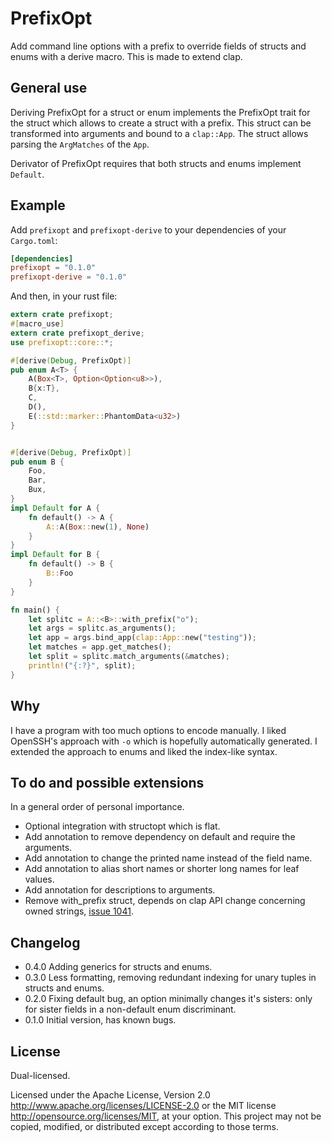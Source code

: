 # PrefixOpt
Add command line options with a prefix to override fields of structs and enums with a derive macro. This is made to extend clap.

## General use
Deriving PrefixOpt for a struct or enum implements the PrefixOpt trait for the struct which allows to create a struct with a prefix. This struct can be transformed into arguments and bound to a `clap::App`. The struct allows parsing the `ArgMatches` of the `App`.

Derivator of PrefixOpt requires that both structs and enums implement `Default`.

## Example
Add `prefixopt` and `prefixopt-derive` to your dependencies of your `Cargo.toml`:
```toml
[dependencies]
prefixopt = "0.1.0"
prefixopt-derive = "0.1.0"
```

And then, in your rust file:
```rust
extern crate prefixopt;
#[macro_use]
extern crate prefixopt_derive;
use prefixopt::core::*;

#[derive(Debug, PrefixOpt)]
pub enum A<T> {
    A(Box<T>, Option<Option<u8>>),
    B{x:T},
    C,
    D(),
    E(::std::marker::PhantomData<u32>)
}


#[derive(Debug, PrefixOpt)]
pub enum B {
    Foo,
    Bar,
    Bux,
}
impl Default for A {
    fn default() -> A {
        A::A(Box::new(1), None)
    }
}
impl Default for B {
    fn default() -> B {
        B::Foo
    }
}

fn main() {
    let splitc = A::<B>::with_prefix("o");
    let args = splitc.as_arguments();
    let app = args.bind_app(clap::App::new("testing"));
    let matches = app.get_matches();
    let split = splitc.match_arguments(&matches);
    println!("{:?}", split);
}
```

## Why
I have a program with too much options to encode manually. I liked OpenSSH's approach with `-o` which is hopefully automatically generated. I extended the approach to enums and liked the index-like syntax.

## To do and possible extensions
In a general order of personal importance.

* Optional integration with structopt which is flat.
* Add annotation to remove dependency on default and require the arguments.
* Add annotation to change the printed name instead of the field name.
* Add annotation to alias short names or shorter long names for leaf values.
* Add annotation for descriptions to arguments.
* Remove with_prefix struct, depends on clap API change concerning owned strings, [issue 1041](https://github.com/kbknapp/clap-rs/issues/1041).

## Changelog

* 0.4.0 Adding generics for structs and enums.
* 0.3.0 Less formatting, removing redundant indexing for unary tuples in structs and enums.
* 0.2.0 Fixing default bug, an option minimally changes it's sisters: only for sister fields in a non-default enum discriminant.
* 0.1.0 Initial version, has known bugs.

## License
Dual-licensed.

Licensed under the Apache License, Version 2.0
http://www.apache.org/licenses/LICENSE-2.0 or the MIT license
http://opensource.org/licenses/MIT, at your
option. This project may not be copied, modified, or distributed
except according to those terms.
